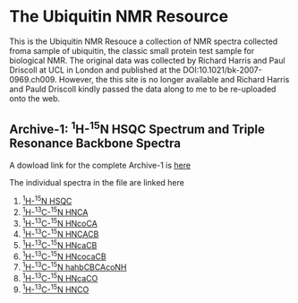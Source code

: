# The Ubiquitin NMR Resource

This is the Ubiquitin NMR Resouce a collection of NMR spectra collected froma sample of ubiquitin, the classic small protein test sample for biological NMR. The original data was collected by Richard Harris and Paul Driscoll at UCL in London and published at the DOI:10.1021/bk-2007-0969.ch009. However, the this site is no longer available and Richard Harris and Pauld Driscoll kindly passed the data along to me to be re-uploaded onto the web. 

## Archive-1: <sup>1</sup>H-<sup>15</sup>N HSQC Spectrum and Triple Resonance Backbone Spectra

A dowload link for the complete Archive-1 is [here](https://zenodo.org/records/14791182/files/archive-1.tgz?download=1)

The individual spectra in the file are linked here

1. [<sup>1</sup>H-<sup>15</sup>N HSQC](https://zenodo.org/records/14791182/files/hn_Nhsqc.tgz?download=1)
2. [<sup>1</sup>H-<sup>13</sup>C-<sup>15</sup>N HNCA](https://zenodo.org/records/14791182/files/hnca3d.tgz?download=1)
3. [<sup>1</sup>H-<sup>13</sup>C-<sup>15</sup>N HNcoCA](https://zenodo.org/records/14791182/files/hncoca3d.tgz?download=1)
4. [<sup>1</sup>H-<sup>13</sup>C-<sup>15</sup>N HNCACB](https://zenodo.org/records/14791182/files/hncacb3d.tgz?download=1)
5. [<sup>1</sup>H-<sup>13</sup>C-<sup>15</sup>N HNcaCB](https://zenodo.org/records/14791182/files/hncb3d.tgz?download=1)
6. [<sup>1</sup>H-<sup>13</sup>C-<sup>15</sup>N HNcocaCB](https://zenodo.org/records/14791182/files/hncocb3d.tgz?download=1)
7. [<sup>1</sup>H-<sup>13</sup>C-<sup>15</sup>N hahbCBCAcoNH](https://zenodo.org/records/14791182/files/cbcaconh3d.tgz?download=1)
8. [<sup>1</sup>H-<sup>13</sup>C-<sup>15</sup>N HNcaCO](https://zenodo.org/records/14791182/files/hncaco3d.tgz?download=1)
9. [<sup>1</sup>H-<sup>13</sup>C-<sup>15</sup>N HNCO](https://zenodo.org/records/14791182/files/hnco3d.tgz?download=1)



